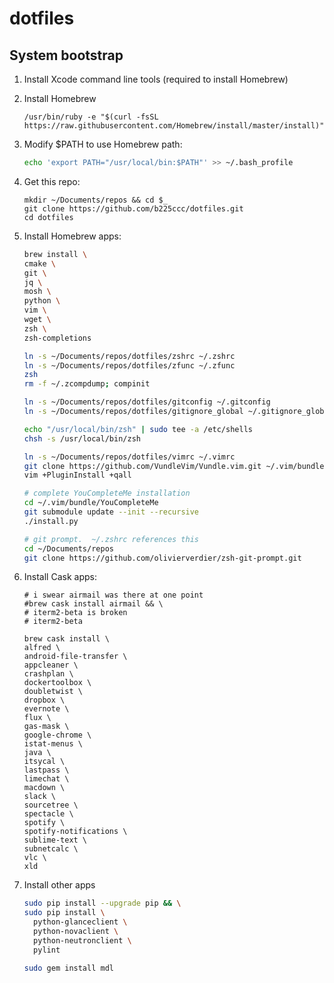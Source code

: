 # dotfiles

## System bootstrap


1. Install Xcode command line tools (required to install Homebrew)

2. Install Homebrew

   ~~~
   /usr/bin/ruby -e "$(curl -fsSL https://raw.githubusercontent.com/Homebrew/install/master/install)"
   ~~~

3. Modify $PATH to use Homebrew path:

   ~~~ sh
   echo 'export PATH="/usr/local/bin:$PATH"' >> ~/.bash_profile
   ~~~
   
1. Get this repo:

   ~~~
   mkdir ~/Documents/repos && cd $_
   git clone https://github.com/b225ccc/dotfiles.git
   cd dotfiles
   ~~~
 
4. Install Homebrew apps:
   
   ~~~ sh
   brew install \
   cmake \
   git \
   jq \
   mosh \
   python \
   vim \
   wget \
   zsh \
   zsh-completions
   ~~~

   ~~~ sh
   ln -s ~/Documents/repos/dotfiles/zshrc ~/.zshrc
   ln -s ~/Documents/repos/dotfiles/zfunc ~/.zfunc
   zsh
   rm -f ~/.zcompdump; compinit
   
   ln -s ~/Documents/repos/dotfiles/gitconfig ~/.gitconfig
   ln -s ~/Documents/repos/dotfiles/gitignore_global ~/.gitignore_global
   
   echo "/usr/local/bin/zsh" | sudo tee -a /etc/shells
   chsh -s /usr/local/bin/zsh
   
   ln -s ~/Documents/repos/dotfiles/vimrc ~/.vimrc
   git clone https://github.com/VundleVim/Vundle.vim.git ~/.vim/bundle/Vundle.vim
   vim +PluginInstall +qall
   
   # complete YouCompleteMe installation
   cd ~/.vim/bundle/YouCompleteMe
   git submodule update --init --recursive
   ./install.py
   
   # git prompt.  ~/.zshrc references this
   cd ~/Documents/repos
   git clone https://github.com/olivierverdier/zsh-git-prompt.git
   ~~~

5. Install Cask apps:

   ~~~
   # i swear airmail was there at one point
   #brew cask install airmail && \
   # iterm2-beta is broken
   # iterm2-beta
   
   brew cask install \
   alfred \
   android-file-transfer \
   appcleaner \
   crashplan \
   dockertoolbox \
   doubletwist \
   dropbox \
   evernote \
   flux \
   gas-mask \
   google-chrome \
   istat-menus \
   java \
   itsycal \
   lastpass \
   limechat \
   macdown \
   slack \
   sourcetree \
   spectacle \
   spotify \
   spotify-notifications \
   sublime-text \
   subnetcalc \
   vlc \
   xld
   ~~~

6. Install other apps

   ~~~ sh
   sudo pip install --upgrade pip && \
   sudo pip install \
     python-glanceclient \
     python-novaclient \
     python-neutronclient \
     pylint
   ~~~

   ~~~ sh
   sudo gem install mdl
   ~~~
